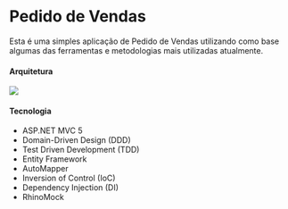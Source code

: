# Pedido de Vendas

Esta é uma simples aplicação de Pedido de Vendas utilizando como base algumas das ferramentas e metodologias mais utilizadas atualmente.

#### Arquitetura
![](http://insidecode.com.br/apps/PedidoVendas/ddd_architecture.png)

#### Tecnologia

 - ASP.NET MVC 5
 - Domain-Driven Design (DDD)
 - Test Driven Development (TDD)
 - Entity Framework
 - AutoMapper
 - Inversion of Control (IoC)
 - Dependency Injection (DI)
 - RhinoMock
